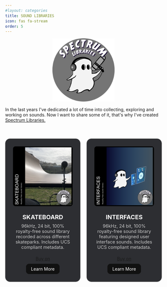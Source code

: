 ```yaml
---
#layout: categories
title: SOUND LIBRARIES
icon: fas fa-stream
order: 5
---
```


<style>

/* Logo */
.logo {
    max-width: 100%;
    max-height: 100%;
    height: auto;
    width: 200px;
}

.logo-container {
    text-align: center;
}

/* Gallery view */
.image-gallery{
  margin: 20px 0;
  /*overflow: hidden; 
  padding: 10px 0;*/
}

.grid-container {
  display: flex;
  justify-content: center;
  margin: 0;
}

.grid {
  display: grid;
  grid-template-columns: repeat(2, 1fr);
  grid-gap: 20px;
}

.grid-item {
  position: relative;
  text-align: center;
  background-color: rgb(45, 46, 50); /* Charcoal gray */
  border-radius: 15px;
  padding: 1.5rem;
  transition: transform 0.3s ease-in-out, border-color 0.3s ease-in-out;
  border: 1px solid #444;
}

.grid-item:hover {
  transform: scale(1.02);
  border-color: #888;
  z-index: 10;
}

.grid-item iframe {
  width: 350px;
  height: 225px;
  object-fit: cover;
  border: 0px;
}

/* Product Text */
.product-text {
  margin: 1.25rem 0;
  color: #ccc;
}

.product-text h4 {
  margin: 0 0 0.5rem 0;
  color: #fff;
  font-size: 1.2rem;
}

.product-text p {
  margin: 0;
  font-size: 0.9rem;
  /*text-align: justify;*/
}

/* Buttons */
.purchase-button {
  text-align: center;
  margin-top: 1rem;
}

.learn-more-button {
    display: block;
    width: -moz-fit-content;
    width: fit-content;
    margin: 0.5rem auto 0;
    padding: 8px 16px;
    font-size: 14px;
    text-decoration: none;
    border: none;
    outline: none;
    color: #fff;
    background: #111;
    cursor: pointer;
    position: relative;
    z-index: 0;
    border-radius: 10px;
}

.learn-more-button:before {
    content: '';
    background: linear-gradient(45deg, #ff0000, #ff7300, #fffb00, #48ff00, #00ffd5, #002bff, #7a00ff, #ff00c8, #ff0000);
    position: absolute;
    top: -2px;
    left:-2px;
    background-size: 400%;
    z-index: -1;
    filter: blur(5px);
    width: calc(100% + 4px);
    height: calc(100% + 4px);
    animation: glowing 20s linear infinite;
    opacity: 0;
    transition: opacity .3s ease-in-out;
    border-radius: 10px;
}

.learn-more-button:hover:before {
    opacity: 1;
}

.learn-more-button:after {
    z-index: -1;
    content: '';
    position: absolute;
    width: 100%;
    height: 100%;
    background: #111;
    left: 0;
    top: 0;
    border-radius: 10px;
}

.learn-more-button:active {
    color: #000
}

.learn-more-button:active:after {
    background: transparent;
}

/* Mobile responsiveness */
@media (max-width: 768px) {
  .grid {
    grid-template-columns: repeat(1, 1fr);
  }

  .grid-item {
    width: 90%;
    margin-left: auto;
    margin-right: auto;
  }

  .grid-item iframe {
    width: 100%;
    height: auto;
    padding-bottom: 0;
  }
}

@keyframes glowing {
    0% { background-position: 0 0; }
    50% { background-position: 400% 0; }
    100% { background-position: 0 0; }
}
</style>

<!-- Gumroad button -->
<script src="https://gumroad.com/js/gumroad.js"></script>

<!-- Logo -->
<div class="logo-container">
  <img src="/assets/img/Spectrum-logo.png" alt="Spectrum Logo" class="logo">
</div>

<!-- Intro text -->
<p>In the last years I've dedicated a lot of time into collecting, exploring and working on sounds. Now I want to share some of it, that's why I've created <a href="https://spectrumlibraries.com" target="_blank" rel="noopener noreferrer"> Spectrum Libraries.</a></p>
<br />

<!-- Gallery view -->
<div class="image-gallery">
  <div class="grid-container">
    <div class="grid">
      <div class="grid-item">
        <img src="/assets/img/Skateboard_thumbnail.png" alt="Skateboard Sound Library" style="max-width: 100%; height: auto; border-radius: 8px;" width="300" height="300"/>
        <div class="product-text">
          <h4>SKATEBOARD</h4>
          <p>96kHz, 24 bit, 100% royalty-free sound library recorded across different skateparks. Includes UCS compliant metadata.</p>
        </div>
        <div class="purchase-button">
          <a class="gumroad-button" href="https://spectrumlibraries.gumroad.com/l/skateboard">Buy on</a>
          <a href="https://spectrumlibraries.com/skateboard" target="_blank" class="learn-more-button">Learn More</a>
        </div>
      </div>
      <div class="grid-item">
        <img src="/assets/img/Interfaces_thumbnail.png" alt="Interfaces Sound Library" style="max-width: 100%; height: auto; border-radius: 8px;" width="300" height="300"/>
        <div class="product-text">
          <h4>INTERFACES</h4>
          <p>96kHz, 24 bit, 100% royalty-free sound library featuring designed user interface sounds. Includes UCS compliant metadata.</p>
        </div>
        <div class="purchase-button">
          <a class="gumroad-button" href="https://spectrumlibraries.gumroad.com/l/interfaces">Buy on</a>
          <a href="https://spectrumlibraries.com/interfaces" target="_blank" class="learn-more-button">Learn More</a>
        </div>
      </div>
    </div>
  </div>
</div>
